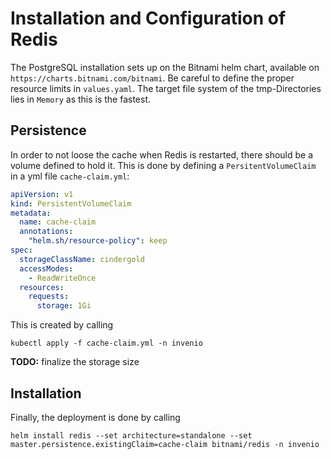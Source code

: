 # Installation and Configuration of Redis

The PostgreSQL installation sets up on the Bitnami helm chart, available on
`https://charts.bitnami.com/bitnami`. Be careful to define the proper resource limits in 
`values.yaml`. The target file system of the tmp-Directories lies in `Memory` as this is
the fastest.

## Persistence

In order to not loose the cache when Redis is restarted, there should be a volume defined to hold it. This is
done by defining a `PersitentVolumeClaim` in a yml file `cache-claim.yml`:

```yaml
apiVersion: v1
kind: PersistentVolumeClaim
metadata:
  name: cache-claim
  annotations:
    "helm.sh/resource-policy": keep
spec:
  storageClassName: cindergold
  accessModes:
    - ReadWriteOnce
  resources:
    requests:
      storage: 1Gi
```

This is created by calling
```shell
kubectl apply -f cache-claim.yml -n invenio
```

**TODO:** finalize the storage size

## Installation

Finally, the deployment is done by calling
```shell
helm install redis --set architecture=standalone --set master.persistence.existingClaim=cache-claim bitnami/redis -n invenio
```
